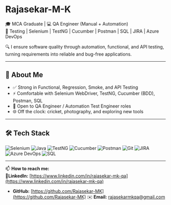 # Rajasekar-M-K
🎓 MCA Graduate | 💻 QA Engineer (Manual + Automation)  
🧪 Testing | Selenium | TestNG | Cucumber | Postman | SQL | JIRA | Azure DevOps  

🔍 I ensure software quality through automation, functional, and API testing,  
turning requirements into reliable and bug-free applications.

---

## 🚀 About Me
- ✅ Strong in Functional, Regression, Smoke, and API Testing  
- ⚡ Comfortable with Selenium WebDriver, TestNG, Cucumber (BDD), Postman, SQL  
- 🎯 Open to QA Engineer / Automation Test Engineer roles  
- 🌐 Off the clock: cricket, photography, and exploring new tools  

---

## 🛠 Tech Stack
![Selenium](https://img.shields.io/badge/Selenium-43B02A?style=for-the-badge&logo=selenium&logoColor=white)
![Java](https://img.shields.io/badge/Java-ED8B00?style=for-the-badge&logo=java&logoColor=white)
![TestNG](https://img.shields.io/badge/TestNG-FF6F00?style=for-the-badge)
![Cucumber](https://img.shields.io/badge/Cucumber-23D96C?style=for-the-badge&logo=cucumber&logoColor=white)
![Postman](https://img.shields.io/badge/Postman-FF6C37?style=for-the-badge&logo=postman&logoColor=white)
![Git](https://img.shields.io/badge/Git-F05032?style=for-the-badge&logo=git&logoColor=white)
![JIRA](https://img.shields.io/badge/Jira-0052CC?style=for-the-badge&logo=jira&logoColor=white)
![Azure DevOps](https://img.shields.io/badge/Azure%20DevOps-0078D7?style=for-the-badge&logo=azure-devops&logoColor=white)
![SQL](https://img.shields.io/badge/SQL-336791?style=for-the-badge&logo=postgresql&logoColor=white)

---

📫 **How to reach me:**  
🔗**LinkedIn:** [https://www.linkedin.com/in/rajasekar-mk-qa](https://www.linkedin.com/in/rajasekar-mk-qa)
* **GitHub:** [https://github.com/Rajasekar-MK](https://github.com/Rajasekar-MK)
✉️ **Email:** [rajasekarmkqa@gmail.com](mailto:rajasekarmkqa@gmail.com)
